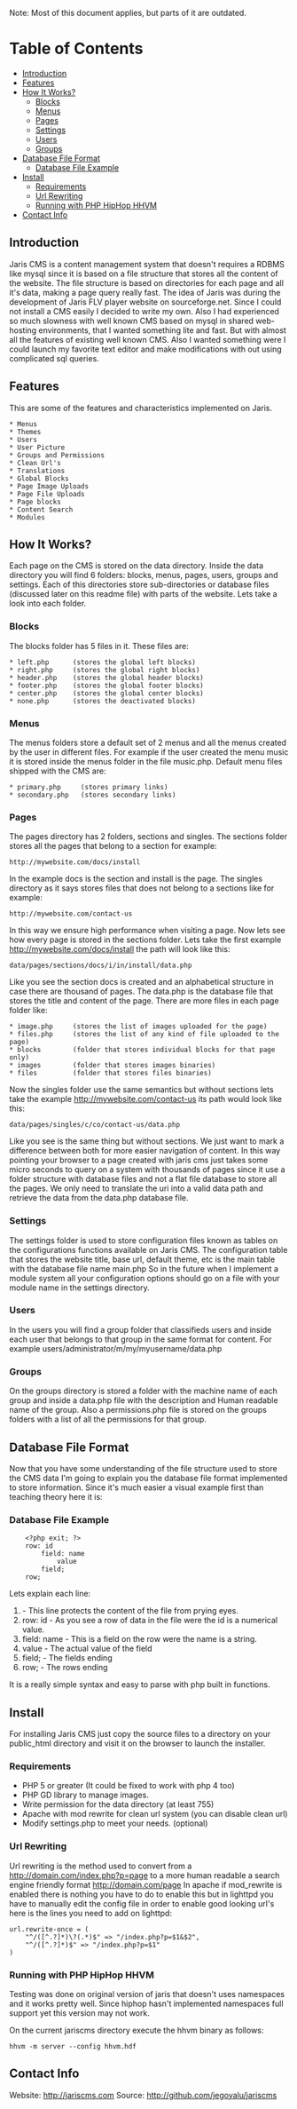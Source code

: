 Note: Most of this document applies, but parts of it are outdated.

# Table of Contents

* [Introduction](#introduction)
* [Features](#features)
* [How It Works?](#how-it-works)
    * [Blocks](#blocks)
    * [Menus](#menus)
    * [Pages](#pages)
    * [Settings](#settings)
    * [Users](#users)
    * [Groups](#groups)
* [Database File Format](#database-file-format)
    * [Database File Example](#database-file-example)
* [Install](#install)
    * [Requirements](#requirements)
    * [Url Rewriting](#url-rewriting)
    * [Running with PHP HipHop HHVM](#running-with-php-hiphop-hhvm)
* [Contact Info](#contact-info)


## Introduction

Jaris CMS is a content management system that doesn't requires a RDBMS like mysql
since it is based on a file structure that stores all the content of the website.
The file structure is based on directories for each page and all it's data, making
a page query really fast. The idea of Jaris was during the development of Jaris 
FLV player website on sourceforge.net. Since I could not install a CMS easily I 
decided to write my own. Also I had experienced so much slowness with well known 
CMS based on mysql in shared web-hosting environments, that I wanted something 
lite and fast. But with almost all the features of existing well known CMS. Also
I wanted something were I could launch my favorite text editor and make 
modifications with out using complicated sql queries.


## Features

This are some of the features and characteristics implemented on Jaris.

    * Menus
    * Themes
    * Users
    * User Picture
    * Groups and Permissions
    * Clean Url's
    * Translations
    * Global Blocks
    * Page Image Uploads
    * Page File Uploads
    * Page blocks
    * Content Search
    * Modules


## How It Works?

Each page on the CMS is stored on the data directory. Inside the data directory
you will find 6 folders: blocks, menus, pages, users, groups and settings.
Each of this directories store sub-directories or database files (discussed
later on this readme file) with parts of the website. Lets take a look into each
folder.

### Blocks

The blocks folder has 5 files in it. These files are:

    * left.php      (stores the global left blocks)
    * right.php     (stores the global right blocks)
    * header.php    (stores the global header blocks)
    * footer.php    (stores the global footer blocks)
    * center.php    (stores the global center blocks)
    * none.php      (stores the deactivated blocks)

### Menus

The menus folders store a default set of 2 menus and all the menus created
by the user in different files. For example if the user created the menu
music it is stored inside the menus folder in the file music.php. Default
menu files shipped with the CMS are:

    * primary.php     (stores primary links)
    * secondary.php   (stores secondary links)

### Pages

The pages directory has 2 folders, sections and singles. The sections folder
stores all the pages that belong to a section for example:

    http://mywebsite.com/docs/install

In the example docs is the section and install is the page. The singles
directory as it says stores files that does not belong to a sections like for
example:

    http://mywebsite.com/contact-us

In this way we ensure high performance when visiting a page. Now lets see
how every page is stored in the sections folder. Lets take the first example
http://mywebsite.com/docs/install the path will look like this:

    data/pages/sections/docs/i/in/install/data.php

Like you see the section docs is created and an alphabetical structure
in case there are thousand of pages. The data.php is the database
file that stores the title and content of the page. There are more files
in each page folder like:

    * image.php     (stores the list of images uploaded for the page)
    * files.php     (stores the list of any kind of file uploaded to the page)
    * blocks        (folder that stores individual blocks for that page only)
    * images        (folder that stores images binaries)
    * files         (folder that stores files binaries)

Now the singles folder use the same semantics but without sections lets
take the example http://mywebsite.com/contact-us its path would look like
this:

    data/pages/singles/c/co/contact-us/data.php

Like you see is the same thing but without sections. We just want to mark
a difference between both for more easier navigation of content. In this
way pointing your browser to a page created with jaris cms just takes some
micro seconds to query on a system with thousands of pages since it use
a folder structure with database files and not a flat file database to
store all the pages. We only need to translate the uri into a valid data
path and retrieve the data from the data.php database file.

### Settings

The settings folder is used to store configuration files known as tables
on the configurations functions available on Jaris CMS. The configuration
table that stores the website title, base url, default theme, etc is the
main table with the database file name main.php So in the future when
I implement a module system all your configuration options should go
on a file with your module name in the settings directory.

### Users

In the users you will find a group folder that classifieds users and inside
each user that belongs to that group in the same format for content. For
example users/administrator/m/my/myusername/data.php

### Groups

On the groups directory is stored a folder with the machine name of each
group and inside a data.php file with the description and Human readable
name of the group. Also a permissions.php file is stored on the groups
folders with a list of all the permissions for that group.


## Database File Format

Now that you have some understanding of the file structure used to store the CMS
data I'm going to explain you the database file format implemented to store information.
Since it's much easier a visual example first than teaching theory here it is:

### Database File Example

        <?php exit; ?>
        row: id
            field: name
                value
            field;
        row;

Lets explain each line:

1. <?php exit; ?> - This line protects the content of the file from prying eyes.
2. row: id - As you see a row of data in the file were the id is a numerical value.
3. field: name - This is a field on the row were the name is a string.
4. value - The actual value of the field
5. field; - The fields ending
6. row; - The rows ending

It is a really simple syntax and easy to parse with php built in functions.


## Install

For installing Jaris CMS just copy the source files to a directory on your
public_html directory and visit it on the browser to launch the installer.

### Requirements

* PHP 5 or greater (It could be fixed to work with php 4 too)
* PHP GD library to manage images.
* Write permission for the data directory (at least 755)
* Apache with mod rewrite for clean url system (you can disable clean url)
* Modify settings.php to meet your needs. (optional)
        
### Url Rewriting
       
Url rewriting is the method used to convert from a http://domain.com/index.php?p=page
to a more human readable a search engine friendly format http://domain.com/page
In apache if mod_rewrite is enabled there is nothing you have to do to enable this
but in lighttpd you have to manually edit the config file in order to enable
good looking url's here is the lines you need to add on lighttpd:

    url.rewrite-once = (
        "^/([^.?]*)\?(.*)$" => "/index.php?p=$1&$2",
        "^/([^.?]*)$" => "/index.php?p=$1"
    )
    
### Running with PHP HipHop HHVM

Testing was done on original version of jaris that doesn't uses namespaces and 
it works pretty well. Since hiphop hasn't implemented namespaces full support
yet this version may not work.

On the current jariscms directory execute the hhvm binary as follows:

    hhvm -m server --config hhvm.hdf


## Contact Info

Website:    http://jariscms.com
Source:     http://github.com/jegoyalu/jariscms
